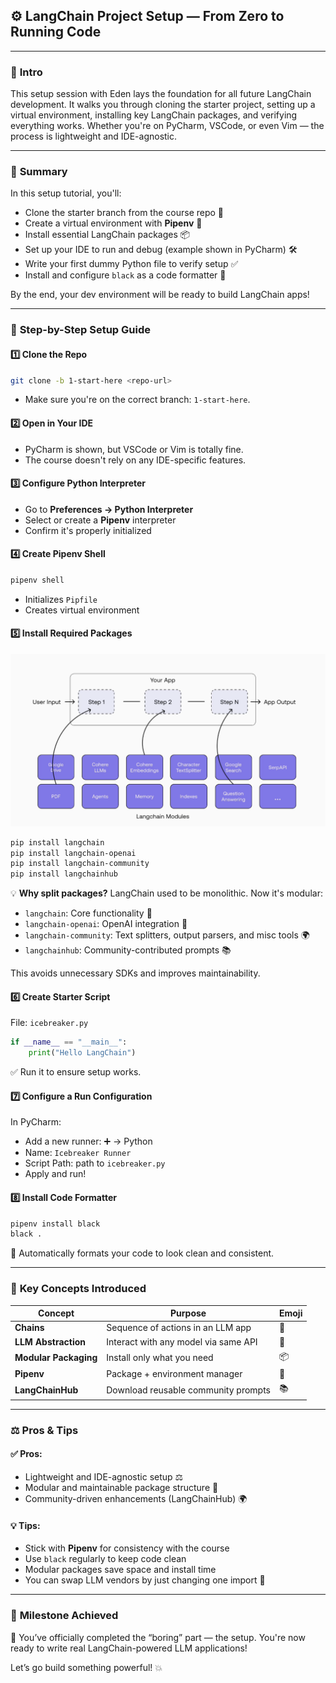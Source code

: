 ## ⚙️ LangChain Project Setup — From Zero to Running Code

---

### 🧠 **Intro**

This setup session with Eden lays the foundation for all future LangChain development. It walks you through cloning the starter project, setting up a virtual environment, installing key LangChain packages, and verifying everything works. Whether you're on PyCharm, VSCode, or even Vim — the process is lightweight and IDE-agnostic.

---

### 📝 **Summary**

In this setup tutorial, you'll:

- Clone the starter branch from the course repo 🧬
- Create a virtual environment with **Pipenv** 🐍
- Install essential LangChain packages 📦
- Set up your IDE to run and debug (example shown in PyCharm) 🛠️
- Write your first dummy Python file to verify setup ✅
- Install and configure `black` as a code formatter 🎨

By the end, your dev environment will be ready to build LangChain apps!

---

### 🧩 **Step-by-Step Setup Guide**

#### 1️⃣ Clone the Repo

```bash
git clone -b 1-start-here <repo-url>
```

- Make sure you're on the correct branch: `1-start-here`.

#### 2️⃣ Open in Your IDE

- PyCharm is shown, but VSCode or Vim is totally fine.
- The course doesn't rely on any IDE-specific features.

#### 3️⃣ Configure Python Interpreter

- Go to **Preferences → Python Interpreter**
- Select or create a **Pipenv** interpreter
- Confirm it's properly initialized

#### 4️⃣ Create Pipenv Shell

```bash
pipenv shell
```

- Initializes `Pipfile`
- Creates virtual environment

#### 5️⃣ Install Required Packages

![alt text](image-2.png)

```bash
pip install langchain
pip install langchain-openai
pip install langchain-community
pip install langchainhub
```

💡 **Why split packages?**
LangChain used to be monolithic. Now it's modular:

- `langchain`: Core functionality 🧠
- `langchain-openai`: OpenAI integration 🔗
- `langchain-community`: Text splitters, output parsers, and misc tools 🌍
- `langchainhub`: Community-contributed prompts 📚

This avoids unnecessary SDKs and improves maintainability.

#### 6️⃣ Create Starter Script

File: `icebreaker.py`

```python
if __name__ == "__main__":
    print("Hello LangChain")
```

✅ Run it to ensure setup works.

#### 7️⃣ Configure a Run Configuration

In PyCharm:

- Add a new runner: ➕ → Python
- Name: `Icebreaker Runner`
- Script Path: path to `icebreaker.py`
- Apply and run!

#### 8️⃣ Install Code Formatter

```bash
pipenv install black
black .
```

🧼 Automatically formats your code to look clean and consistent.

---

### 🔑 **Key Concepts Introduced**

| Concept               | Purpose                              | Emoji |
| --------------------- | ------------------------------------ | ----- |
| **Chains**            | Sequence of actions in an LLM app    | 🔗    |
| **LLM Abstraction**   | Interact with any model via same API | 🧠    |
| **Modular Packaging** | Install only what you need           | 📦    |
| **Pipenv**            | Package + environment manager        | 🐍    |
| **LangChainHub**      | Download reusable community prompts  | 📚    |

---

### ⚖️ **Pros & Tips**

#### ✅ Pros:

- Lightweight and IDE-agnostic setup ⚖️
- Modular and maintainable package structure 🧱
- Community-driven enhancements (LangChainHub) 🌍

#### 💡 Tips:

- Stick with **Pipenv** for consistency with the course
- Use `black` regularly to keep code clean
- Modular packages save space and install time
- You can swap LLM vendors by just changing one import 🤯

---

### 🏁 **Milestone Achieved**

🎉 You’ve officially completed the “boring” part — the setup.
You're now ready to write real LangChain-powered LLM applications!

Let’s go build something powerful! 💥

